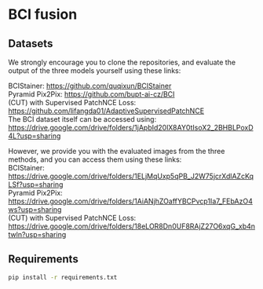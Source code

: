 # BCI fusion

## Datasets

We strongly encourage you to clone the repositories, and evaluate the output of the three models yourself using these links:  

BCIStainer: https://github.com/quqixun/BCIStainer  
Pyramid Pix2Pix: https://github.com/bupt-ai-cz/BCI  
(CUT) with Supervised PatchNCE Loss: https://github.com/lifangda01/AdaptiveSupervisedPatchNCE  
The BCI dataset itself can be accessed using: https://drive.google.com/drive/folders/1jApbId20lX8AY0tIsoX2_2BHBLPoxD4L?usp=sharing  

However, we provide you with the evaluated images from the three methods, and you can access them using these links:  
BCIStainer: https://drive.google.com/drive/folders/1ELjMqUxp5qPB_J2W75jcrXdlAZcKqLSf?usp=sharing  
Pyramid Pix2Pix: https://drive.google.com/drive/folders/1AiANjhZOaffYBCPvcp1Ia7_FEbAzO4ws?usp=sharing  
(CUT) with Supervised PatchNCE Loss: https://drive.google.com/drive/folders/18eLOR8Dn0UF8RAjZ27O6xqG_xb4ntwln?usp=sharing  

## Requirements

```bash
pip install -r requirements.txt
